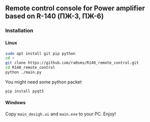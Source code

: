 ## Remote control console for Power amplifier based on R-140 (ПЖ-3, ПЖ-6)

### Installation

#### Linux

```bash
sudo apt install git pip python
cd ~
git clone https://github.com/ra0sms/R140_remote_control.git
cd R140_remote_control
python ./main.py
```

You might need some python packet

```bash
pip install pyqt5 
```

#### Windows

Copy `main_desigh.ui` and `main.exe` to your PC. Enjoy!
